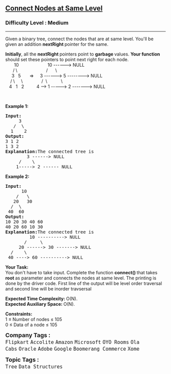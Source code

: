 <h2><a href="https://practice.geeksforgeeks.org/problems/connect-nodes-at-same-level/1?page=1&difficulty[]=1&status[]=unsolved&category[]=Tree&sortBy=submissions">Connect Nodes at Same Level</a></h2><h3>Difficulty Level : Medium</h3><hr><div class="problems_problem_content__Xm_eO"><p>Given a binary tree, connect the nodes that are at same level. You'll be given an addition&nbsp;<strong>nextRight&nbsp;</strong>pointer for the same.</p>

<p><strong>Initially</strong>, all the <strong>nextRight </strong>pointers point to <strong>garbage </strong>values. <strong>Your function</strong> should set these pointers to point next right for each node.<br>
&nbsp;&nbsp;&nbsp;&nbsp;&nbsp;&nbsp; 10&nbsp;&nbsp;&nbsp;&nbsp;&nbsp;&nbsp;&nbsp;&nbsp;&nbsp;&nbsp;&nbsp;&nbsp;&nbsp; &nbsp; &nbsp; &nbsp; &nbsp;&nbsp; 10 ------&gt; NULL<br>
&nbsp;&nbsp;&nbsp;&nbsp;&nbsp; / \&nbsp;&nbsp;&nbsp;&nbsp;&nbsp;&nbsp;&nbsp;&nbsp;&nbsp;&nbsp;&nbsp;&nbsp;&nbsp;&nbsp; &nbsp; &nbsp; &nbsp; &nbsp; /&nbsp;&nbsp;&nbsp;&nbsp;&nbsp; \<br>
&nbsp;&nbsp;&nbsp;&nbsp; 3&nbsp;&nbsp; 5&nbsp;&nbsp;&nbsp;&nbsp;&nbsp;&nbsp; =&gt; &nbsp;&nbsp;&nbsp; 3 ------&gt; 5 --------&gt; NULL<br>
&nbsp;&nbsp;&nbsp; / \&nbsp; &nbsp;&nbsp; \&nbsp;&nbsp;&nbsp;&nbsp;&nbsp;&nbsp;&nbsp;&nbsp; &nbsp; &nbsp;&nbsp;&nbsp; /&nbsp; \&nbsp;&nbsp;&nbsp;&nbsp;&nbsp;&nbsp;&nbsp;&nbsp;&nbsp;&nbsp; \<br>
&nbsp;&nbsp; 4&nbsp;&nbsp; 1&nbsp;&nbsp; 2&nbsp;&nbsp;&nbsp;&nbsp; &nbsp; &nbsp;&nbsp; 4 --&gt; 1 -----&gt; 2 -------&gt; NULL</p>

<p>&nbsp;</p>

<p><strong>Example 1:</strong></p>

<pre><strong>Input:
</strong>     3
&nbsp;  /  \
&nbsp; 1    2
<strong>Output:
</strong>3 1 2
1 3 2<strong>
Explanation:</strong>The connected tree is
&nbsp;&nbsp;&nbsp;&nbsp;&nbsp;&nbsp;&nbsp; 3 ------&gt; NULL
&nbsp;&nbsp;&nbsp;&nbsp; /&nbsp;&nbsp;&nbsp;&nbsp;\
&nbsp;&nbsp;  1-----&gt; 2 ------ NULL
</pre>

<p><strong>Example 2:</strong></p>

<pre><strong>Input:
</strong>      10
&nbsp;   /   \
&nbsp;  20   30
&nbsp; /  \
 40  60
<strong>Output:
</strong>10 20 30 40 60
40 20 60 10 30<strong>
Explanation:</strong>The connected tree is
&nbsp;&nbsp;&nbsp;&nbsp;&nbsp;&nbsp;&nbsp;&nbsp; 10 ----------&gt; NULL
&nbsp;&nbsp;&nbsp;  &nbsp; /&nbsp;&nbsp;&nbsp;&nbsp; \
&nbsp;&nbsp;&nbsp;&nbsp; 20 ------&gt; 30 -------&gt; NULL
&nbsp;&nbsp;/&nbsp;&nbsp;&nbsp; \
&nbsp;40 ----&gt; 60 ----------&gt; NULL</pre>

<p><strong>Your Task:</strong><br>
You don't have to take input. Complete the function <strong>connect()&nbsp;</strong>that takes <strong>root&nbsp;</strong>as parameter and connects the nodes at same level. The printing is done by the driver code. First line of the output will be level order traversal and second line will be inorder travsersal</p>

<p><strong>Expected Time Complexity:&nbsp;</strong>O(N).<br>
<strong>Expected Auxiliary Space:&nbsp;</strong>O(N).</p>

<p><strong>Constraints:</strong><br>
1 ≤ Number of nodes ≤ 105<br>
0 ≤ Data of a node ≤ 105</p>
</div><p><span style=font-size:18px><strong>Company Tags : </strong><br><code>Flipkart</code>&nbsp;<code>Accolite</code>&nbsp;<code>Amazon</code>&nbsp;<code>Microsoft</code>&nbsp;<code>OYO Rooms</code>&nbsp;<code>Ola Cabs</code>&nbsp;<code>Oracle</code>&nbsp;<code>Adobe</code>&nbsp;<code>Google</code>&nbsp;<code>Boomerang Commerce</code>&nbsp;<code>Xome</code>&nbsp;<br><p><span style=font-size:18px><strong>Topic Tags : </strong><br><code>Tree</code>&nbsp;<code>Data Structures</code>&nbsp;